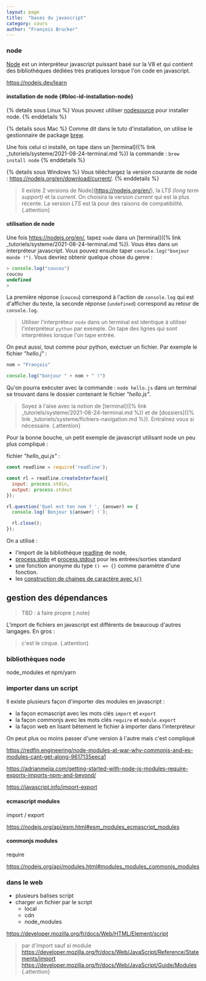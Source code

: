 ```yaml
---
layout: page
title:  "bases du javascript"
category: cours
author: "François Brucker"
---
```



### node

[Node](https://nodejs.org/en/) est un interpréteur javascript puissant basé sur la V8 et qui contient des bibliothèques dédiées très pratiques lorsque l'on code en javascript.


<https://nodejs.dev/learn>


#### installation de node {#bloc-id-installation-node}

{% details sous Linux %}
Vous pouvez utiliser [nodesource](https://github.com/nodesource/distributions/blob/master/README.md) pour installer node.
{% enddetails %}

{% details sous Mac %}
Comme dit dans le tuto d'installation, on utilise le gestionnaire de package [brew](https://brew.sh/).

Une fois celui ci installé, on tape dans un [terminal]({% link _tutoriels/systeme/2021-08-24-terminal.md %}) la commande : `brew install node`
{% enddetails %}

{% details sous Windows %}
Vous téléchargez la version courante de node : <https://nodejs.org/en/download/current/>.
{% enddetails %}

> Il existe 2 versions de Node](https://nodejs.org/en/), la *LTS (long term support)* et la *current*. On choisira la version *current* qui est la plus récente. La version *LTS* est là pour des raisons de compatibilité.
{.attention}

#### utilisation de node

Une fois <https://nodejs.org/en/>, tapez `node` dans un [terminal]({% link _tutoriels/systeme/2021-08-24-terminal.md %}). Vous êtes dans un interpréteur javascript. Vous pouvez ensuite taper `console.log("bonjour monde !")`. Vous devriez obtenir quelque chose du genre : 

```js
> console.log("coucou")
coucou
undefined
> 
```

La première réponse (`coucou`) correspond à l'action de `console.log` qui est d'afficher du texte, la seconde réponse (`undefined`) correspond au retour de `console.log`.

> Utiliser l'interpréteur `node` dans un terminal est identique à utiliser l'interpréteur `python` par exemple. On tape des lignes qui sont interprétées lorsque l'on tape entrée.

On peut aussi, tout comme pour python, exéctuer un fichier. Par exemple le fichier *"hello.j"* :

```js
nom = "François"

console.log("bonjour " + nom + " !")
```

Qu'on pourra exécuter avec la commande : `node hello.js` dans un terminal se trouvant dans le dossier contenant le fichier *"hello.js"*.

> Soyez à l'aise avec la notion de [terminal]({% link _tutoriels/systeme/2021-08-24-terminal.md %}) et de [dossiers]({% link _tutoriels/systeme/fichiers-navigation.md %}). Entraînez vous si nécessaire.
{.attention}

Pour la bonne bouche, un petit exemple de javascript utilisant node un peu plus compliqué : 

fichier *"hello_qui.js"* : 
```js
const readline = require('readline');

const rl = readline.createInterface({
  input: process.stdin,
  output: process.stdout
});

rl.question('Quel est ton nom ? ', (answer) => {
  console.log(`Bonjour ${answer} !`);

  rl.close();
});
```

On a utilisé :
* l'import de la bibliothèque [readline](https://nodejs.org/api/readline.html#readline_readline) de node,
* [process.stdin](https://nodejs.org/api/process.html#process_process_stdin) et [process.stdout](https://nodejs.org/api/process.html#process_process_stdout) pour les entrées/sorties standard
* une fonction anonyme du type `() => {}` comme paramètre d'une fonction.
* les [construction de chaines de caractère avec `${}`](https://developer.mozilla.org/fr/docs/Web/JavaScript/Reference/Template_literals)



## gestion des dépendances

> TBD : à faire propre
{.note}

L'import de fichiers en javascript est différents de beaucoup d'autres langages. En gros : 

> c'est le cirque.
{.attention}

### bibliothèques node

node_modules et npm/yarn

### importer dans un script

Il existe plusieurs façon d'importer des modules en javascript :
* la façon ecmascript avec les mots clés `import` et `export`
* la façon commonjs avec les mots clés `require` et `module.export`
* la façon web en lisant bêtement le fichier à importer dans l'interpréteur

On peut plus ou moins passer d'une version à l'autre mais c'est compliqué 

<https://redfin.engineering/node-modules-at-war-why-commonjs-and-es-modules-cant-get-along-9617135eeca1>


<https://adrianmejia.com/getting-started-with-node-js-modules-require-exports-imports-npm-and-beyond/>

<https://javascript.info/import-export>

#### ecmascript modules 

import / export

<https://nodejs.org/api/esm.html#esm_modules_ecmascript_modules>

#### commonjs modules 

require 

<https://nodejs.org/api/modules.html#modules_modules_commonjs_modules>

### dans le web

* plusieurs balises script
* charger un fichier par le script
  * local
  * cdn
  * node_modules

<https://developer.mozilla.org/fr/docs/Web/HTML/Element/script>

> par d'import sauf si module 
> <https://developer.mozilla.org/fr/docs/Web/JavaScript/Reference/Statements/import>
> <https://developer.mozilla.org/fr/docs/Web/JavaScript/Guide/Modules>
{.attention}